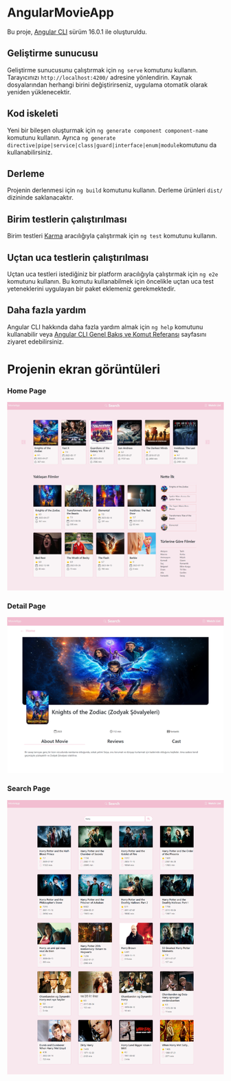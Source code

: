 # AngularMovieApp

Bu proje, [Angular CLI](https://github.com/angular/angular-cli) sürüm 16.0.1 ile oluşturuldu.

## Geliştirme sunucusu

Geliştirme sunucusunu çalıştırmak için `ng serve` komutunu kullanın. Tarayıcınızı `http://localhost:4200/` adresine yönlendirin. Kaynak dosyalarından herhangi birini değiştirirseniz, uygulama otomatik olarak yeniden yüklenecektir.

## Kod iskeleti

Yeni bir bileşen oluşturmak için `ng generate component component-name` komutunu kullanın. Ayrıca `ng generate directive|pipe|service|class|guard|interface|enum|module`komutunu da kullanabilirsiniz.

## Derleme

Projenin derlenmesi için `ng build` komutunu kullanın. Derleme ürünleri `dist/` dizininde saklanacaktır.

## Birim testlerin çalıştırılması

Birim testleri [Karma](https://karma-runner.github.io) aracılığıyla çalıştırmak için `ng test` komutunu kullanın.

## Uçtan uca testlerin çalıştırılması

Uçtan uca testleri istediğiniz bir platform aracılığıyla çalıştırmak için `ng e2e` komutunu kullanın. Bu komutu kullanabilmek için öncelikle uçtan uca test yeteneklerini uygulayan bir paket eklemeniz gerekmektedir.

## Daha fazla yardım

Angular CLI hakkında daha fazla yardım almak için `ng help` komutunu kullanabilir veya [Angular CLI Genel Bakış ve Komut Referansı](https://angular.io/cli) sayfasını ziyaret edebilirsiniz.


# Projenin ekran görüntüleri

### Home Page

![](/src/assets/home.png)

### Detail Page

![](/src/assets/detail.png)

### Search Page

![](/src/assets/search.png)